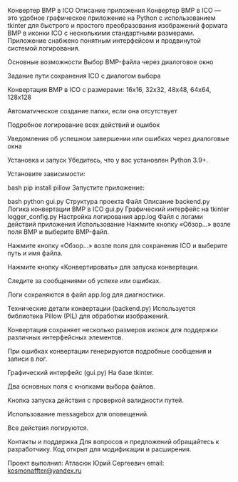 Конвертер BMP в ICO
Описание приложения
Конвертер BMP в ICO — это удобное графическое приложение на Python с использованием tkinter для быстрого и простого преобразования изображений формата BMP в иконки ICO с несколькими стандартными размерами. Приложение снабжено понятным интерфейсом и продвинутой системой логирования.

Основные возможности
Выбор BMP-файла через диалоговое окно

Задание пути сохранения ICO с диалогом выбора

Конвертация BMP в ICO с размерами: 16x16, 32x32, 48x48, 64x64, 128x128

Автоматическое создание папки, если она отсутствует

Подробное логирование всех действий и ошибок

Уведомления об успешном завершении или ошибках через диалоговые окна

Установка и запуск
Убедитесь, что у вас установлен Python 3.9+.

Установите зависимости:

bash
pip install pillow
Запустите приложение:

bash
python gui.py
Структура проекта
Файл	Описание
backend.py	Логика конвертации BMP в ICO
gui.py	Графический интерфейс на tkinter
logger_config.py	Настройка логирования
app.log	Файл с логами действий приложения
Использование
Нажмите кнопку «Обзор...» возле поля BMP и выберите BMP-файл.

Нажмите кнопку «Обзор...» возле поля для сохранения ICO и выберите путь и имя файла.

Нажмите кнопку «Конвертировать» для запуска конвертации.

Следите за сообщениями об успехе или ошибках.

Логи сохраняются в файл app.log для диагностики.

Технические детали конвертации (backend.py)
Используется библиотека Pillow (PIL) для обработки изображений.

Конвертация сохраняет несколько размеров иконок для поддержки различных интерфейсных элементов.

При ошибках конвертации генерируются подробные сообщения и записи в лог.

Графический интерфейс (gui.py)
На базе tkinter.

Два основных поля с кнопками выбора файлов.

Кнопка запуска действия с проверкой валидности путей.

Использование messagebox для оповещений.

Все действия логируются.

Контакты и поддержка
Для вопросов и предложений обращайтесь к разработчику. 
Код открыт для модификации и расширения.

Проект выполнил: Атласюк Юрий Сергеевич
email: kosmonaffter@yandex.ru